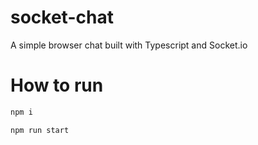 # socket-chat

A simple browser chat built with Typescript and Socket.io

# How to run

```bash
npm i
```

```bash
npm run start
```